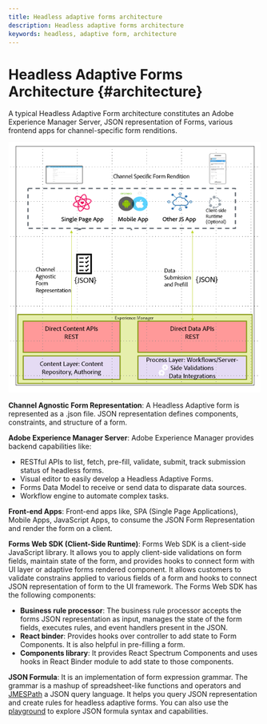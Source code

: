 ```yaml
---
title: Headless adaptive forms architecture
description: Headless adaptive forms architecture
keywords: headless, adaptive form, architecture
---
```


# Headless Adaptive Forms Architecture {#architecture}

A typical Headless Adaptive Form architecture  constitutes an Adobe Experience Manager Server, JSON representation of Forms, various frontend apps for channel-specific form renditions.

![Architecture](/help/assets/headless-af-architecture.png)

**Channel Agnostic Form Representation**: A Headless Adaptive form is represented as a .json file. JSON representation defines components, constraints, and structure of a form.

**Adobe Experience Manager Server**: Adobe Experience Manager provides backend capabilities like:  

* RESTful APIs to list, fetch, pre-fill, validate, submit, track submission status of headless forms.
* Visual editor to easily develop a Headless Adaptive Forms.
* Forms Data Model to receive or send data to disparate data sources.
* Workflow engine to automate complex tasks. 

**Front-end Apps**: Front-end apps like, SPA (Single Page Applications), Mobile Apps, JavaScript Apps, to consume the JSON Form Representation and render the form on a client. 

**Forms Web SDK (Client-Side Runtime)**: Forms Web SDK is a client-side JavaScript library. It allows you to apply client-side validations on form fields, maintain state of the form, and provides hooks to connect form with UI layer or adaptive forms rendered component. It allows customers to validate constrains applied to various fields of a form and hooks to connect JSON representation of form to the UI framework. The Forms Web SDK has the following components:
* **Business rule processor**: The business rule processor accepts the forms JSON representation as input, manages the state of the form fields, executes rules, and event handlers present in the JSON.
* **React binder**: Provides hooks over controller to add state to Form Components. It is also helpful in pre-filling a form.
* **Components library**: It provides React Spectrum Components and uses hooks in React Binder module to add state to those components.

<!-- **View Library (UI Layer)**: A custom form application built in a front-end language. You can use react, Angular, Flutter, NPM, Vue.js, Ionic, BootStrap, or any other language to built front end. You can also use the Headless Adaptive Forms Super Component, provided out-of-the-box, inside a react application to render a headless adaptive form. Headless adaptive forms super component makes use of OOTB react spectrum -based form components to render the Headless adaptive form. 

Core-Components: It enables use to render an Adaptive Form using JSON representation. It uses rule grammar to help create dynamic field interactions. The rule grammar is based on [JSON formula](http://github.com/adobe/json-formula/). You can develop your own renderer or embed the React based Adaptive Forms renderer, provided OOTB, in your front-end app to render the form. -->

**JSON Formula**: It is an implementation of form expression grammar. The grammar is a mashup of spreadsheet-like functions and operators and [JMESPath](https://jmespath.org/) a JSON query language.  It helps you query JSON representation and create rules for headless adaptive forms.  You can also use the [playground](https://opensource.adobe.com/json-formula/dist/index.html) to explore JSON formula syntax and capabilities.




